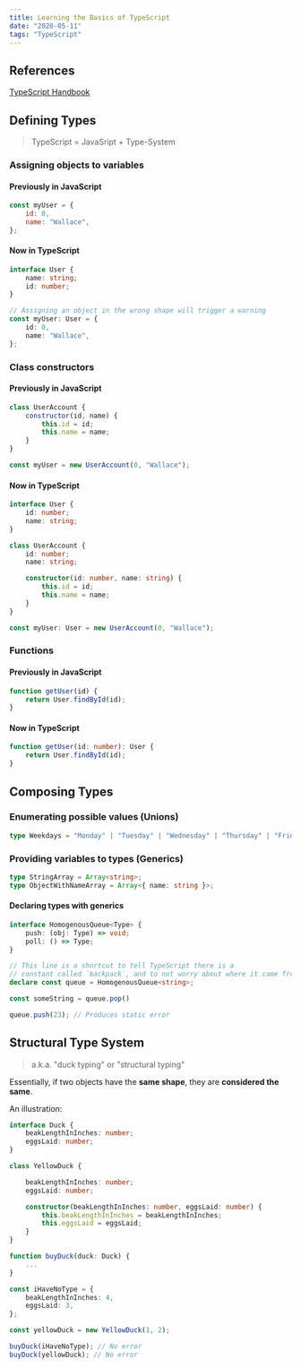 ```yaml
---
title: Learning the Basics of TypeScript
date: "2020-05-11"
tags: "TypeScript"
---
```


## References

[TypeScript Handbook](https://www.typescriptlang.org/docs/handbook/)

## Defining Types

> TypeScript = JavaSript + Type-System

### Assigning objects to variables

#### Previously in JavaScript

```js
const myUser = {
    id: 0,
    name: "Wallace",
};
```

#### Now in TypeScript

```ts
interface User {
    name: string;
    id: number;
}

// Assigning an object in the wrong shape will trigger a warning
const myUser: User = {
    id: 0,
    name: "Wallace",
};
```

### Class constructors

#### Previously in JavaScript

```js
class UserAccount {
    constructor(id, name) {
        this.id = id;
        this.name = name;
    }
}

const myUser = new UserAccount(0, "Wallace");
```

#### Now in TypeScript

```ts
interface User {
    id: number;
    name: string;
}

class UserAccount {
    id: number;
    name: string;

    constructor(id: number, name: string) {
        this.id = id;
        this.name = name;
    }
}

const myUser: User = new UserAccount(0, "Wallace");
```

### Functions

#### Previously in JavaScript

```js
function getUser(id) {
    return User.findById(id);
}
```

#### Now in TypeScript

```ts
function getUser(id: number): User {
    return User.findById(id);
}
```

## Composing Types

### Enumerating possible values (Unions)

```ts
type Weekdays = "Monday" | "Tuesday" | "Wednesday" | "Thursday" | "Friday";
```

### Providing variables to types (Generics)

```ts
type StringArray = Array<string>;
type ObjectWithNameArray = Array<{ name: string }>;
```

#### Declaring types with generics

```ts
interface HomogenousQueue<Type> {
    push: (obj: Type) => void;
    poll: () => Type;
}

// This line is a shortcut to tell TypeScript there is a
// constant called `backpack`, and to not worry about where it came from
declare const queue = HomogenousQueue<string>;

const someString = queue.pop()

queue.push(23); // Produces static error
```

## Structural Type System

> a.k.a. "duck typing" or "structural typing"

Essentially, if two objects have the **same shape**, they are **considered the same**.

An illustration:

```ts
interface Duck {
    beakLengthInInches: number;
    eggsLaid: number;
}

class YellowDuck {

    beakLengthInInches: number;
    eggsLaid: number;

    constructor(beakLengthInInches: number, eggsLaid: number) {
        this.beakLengthInInches = beakLengthInInches;
        this.eggsLaid = eggsLaid;
    }
}

function buyDuck(duck: Duck) {
    ...
}

const iHaveNoType = {
    beakLengthInInches: 4,
    eggsLaid: 3,
};

const yellowDuck = new YellowDuck(1, 2);

buyDuck(iHaveNoType); // No error
buyDuck(yellowDuck); // No error
```
